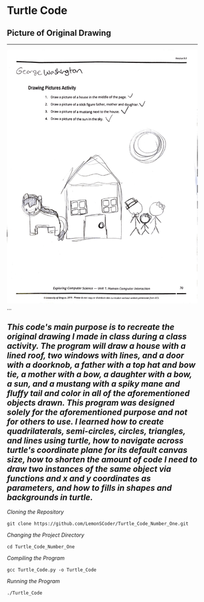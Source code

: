 # Turtle Code 
## Picture of Original Drawing

--------
![alt text](https://github.com/LemonSCoder/Turtle_Code_Number_One/blob/main/images/DrawingOriginal.png "Original Drawing")...

*This code's main purpose is to recreate the original drawing I made in class during a class activity. The program will draw a house with a lined roof, two windows with lines, and a door with a doorknob, a father with a top hat and bow tie, a mother with a bow, a daughter with a bow, a sun, and a mustang with a spiky mane and fluffy tail and color in all of the aforementioned objects drawn. This program was designed solely for the aforementioned purpose and not for others to use. I learned how to create quadrilaterals, semi-circles, circles, triangles, and lines using turtle, how to navigate across turtle's coordinate plane for its default canvas size, how to shorten the amount of code I need to draw two instances of the same object via functions and x and y coordinates as parameters, and how to fills in shapes and backgrounds in turtle.*
--------

*Cloning the Repository*
```
git clone https://github.com/LemonSCoder/Turtle_Code_Number_One.git
```
*Changing the Project Directory*
```
cd Turtle_Code_Number_One
```
*Compiling the Program*
```
gcc Turtle_Code.py -o Turtle_Code
```
*Running the Program*
```
./Turtle_Code
```
